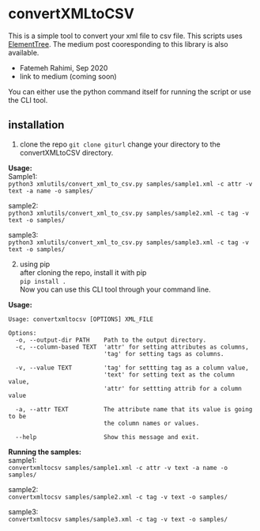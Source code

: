 # convertXMLtoCSV

This is a simple tool to convert your xml file to csv file. This scripts uses [ElementTree](https://docs.python.org/3/library/xml.etree.elementtree.html). The medium post cooresponding to this library is also available. 

* Fatemeh Rahimi, Sep 2020
* link to medium (coming soon)

You can either use the python command itself for running the script or use the CLI tool. 

## installation
1. clone the repo
`git clone giturl`
change your directory to the convertXMLtoCSV directory. 

**Usage:**      
Sample1:       
`python3 xmlutils/convert_xml_to_csv.py samples/sample1.xml -c attr -v text -a name -o samples/`

sample2:    
`python3 xmlutils/convert_xml_to_csv.py samples/sample2.xml -c tag -v text -o samples/`

sample3:    
`python3 xmlutils/convert_xml_to_csv.py samples/sample3.xml -c tag -v text -o samples/`

2. using pip       
after cloning the repo, install it with pip     
`pip install .`     
Now you can use this CLI tool through your command line. 

**Usage:**     
```
Usage: convertxmltocsv [OPTIONS] XML_FILE

Options:     
  -o, --output-dir PATH    Path to the output directory.      
  -c, --column-based TEXT  'attr' for setting attributes as columns,     
                           'tag' for setting tags as columns.     

  -v, --value TEXT         'tag' for settting tag as a column value,     
                           'text' for setting text as the column value,     
                           'attr' for settting attrib for a column value     

  -a, --attr TEXT          The attribute name that its value is going to be     
                           the column names or values.     

  --help                   Show this message and exit.    
``` 
**Running the samples:**    
sample1:      
`convertxmltocsv samples/sample1.xml -c attr -v text -a name -o samples/`

sample2:      
`convertxmltocsv samples/sample2.xml -c tag -v text -o samples/`
     
sample3:      
`convertxmltocsv samples/sample3.xml -c tag -v text -o samples/`

